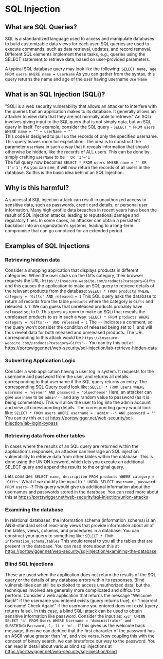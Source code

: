 # SQL Injection
## What are SQL Queries?
SQL is a standardized language used to access and manipulate databases to build customizable data views for each user. SQL queries are used to execute commands, such as data retrieval, updates, and record removal. Different SQL elements implement these tasks, e.g., queries using the SELECT statement to retrieve data, based on user-provided parameters.

A typical SQL database query may look like the following:
`SELECT name, age FROM users WHERE name = UserName`
As you can gather from the syntax, this query returns the name and age of the user having username `UserName`  

## What is an SQL Injection (SQLi)?
"SQLi is a web security vulnerability that allows an attacker to interfere with the queries that an application makes to its database. It generally allows an attacker to view data that they are not normally able to retrieve." An SQLi involves giving input to the SQL query that is not simply data, but an SQL query in itself. For example, consider the SQL query - `SELECT * FROM users WHERE name = '" + userName + "'`  
This code is designed to pull up the records of only the specified username. This query leaves room for exploitation. The idea is to construct the parameter `userName` in such a way that it reveals information that should otherwise be hidden, like the records of ALL users.
This can be done by simply crafting `userName` to be `' OR '1'='1`  
The full query now becomes `SELECT * FROM users WHERE name = '' OR '1'='1';`
As you can see, it will now return the records of all users in the database. So this is the basic idea behind an SQL Injection.

## Why is this harmful?
A successful SQL injection attack can result in unauthorized access to sensitive data, such as passwords, credit card details, or personal user information. Many high-profile data breaches in recent years have been the result of SQL injection attacks, leading to reputational damage and regulatory fines. In some cases, an attacker can obtain a persistent backdoor into an organization's systems, leading to a long-term compromise that can go unnoticed for an extended period.

## Examples of SQL Injections
### Retrieving hidden data
Consider a shopping application that displays products in different categories. When the user clicks on the Gifts category, their browser requests the URL:
`https://insecure-website.com/products?category=Gifts`
and this causes the application to make an SQL query to retrieve details of the relevant products from the database:
`SELECT * FROM products WHERE category = 'Gifts' AND released = 1`
This SQL query asks the database to return all records from the table `products` where the category is `Gifts` and released is `1`. We can guess that unreleased products probably have `released` set to 0. This gives us room to make an SQLi that reveals the unreleased products to us in such a way:
`SELECT * FROM products WHERE category = 'Gifts'--' AND released = 1`
The `--` indicates a comment, so the query won't consider the condition of released being set to 1, and will thus reveal data for both released and unreleased products. The URL corresponding to this attack would be
`https://insecure-website.com/products?category=Gifts'--`
You can try this out at https://portswigger.net/web-security/sql-injection/lab-retrieve-hidden-data

### Subverting Application Logic
Consider a web application having a user log in system. It requests for the username and password from the user, and returns all details corresponding to that username if the SQL query returns an entry. The corresponding SQL Query could look like:
`SELECT * FROM users WHERE username = 'wiener' AND password = 'bluecheese'`
Here, an attacker can give `username` to be `admin'--` and any random value to password (as it is being commented). This will allow the user to log into the admin account and view all coressponding details. The corresponding query would look like:
`SELECT * FROM users WHERE username = 'admin'--' AND password = ''`
You can try this out at https://portswigger.net/web-security/sql-injection/lab-login-bypass

### Retrieving data from other tables
In cases where the results of an SQL query are returned within the application's responses, an attacker can leverage an SQL injection vulnerability to retrieve data from other tables within the database. This is done using the UNION keyword, which lets you execute an additional SELECT query and append the results to the original query.

Lets consider:
`SELECT name, description FROM products WHERE category = 'Gifts'`
What if we modify the input to `' UNION SELECT username, password FROM users--`?
This query would give us additional information about the usernames and passwords stored in the database.
You can read more about this at https://portswigger.net/web-security/sql-injection/union-attacks

### Examining the database
In relational databases, the information schema (information_schema) is an ANSI-standard set of read-only views that provide information about all of the tables, views, columns, and procedures in a database.
You can construct your query to something like:
`SELECT * FROM information_schema.tables`
This would reveal to you all the tables that are present in the database.
You can read more about this at https://portswigger.net/web-security/sql-injection/examining-the-database

### Blind SQL Injections
These are used when the application does not return the results of the SQL query or the details of any database errors within its responses. Blind vulnerabilities can still be exploited to access unauthorized data, but the techniques involved are generally more complicated and difficult to perform.
Consider a web application that returns the message "Welcome Back!" if the username you entered exists (query returns true), or "Incorrect username! Check Again!" if the username you entered does not exist (query returns false). In this case, a blind SQLi attack can be used to obtain sensitive information like password.
Consider the input as:
`xyz' UNION SELECT 'a' FROM Users WHERE Username = 'Administrator' and SUBSTRING(Password, 1, 1) > 'm'--`
If this gives us the welcome back message, then we can deduce that the first character of the password has an ASCII value greater than 'm', and vice versa. Now coupling this with the concept of binary search, we can bruteforce our way to the password.
You can read in detail about various blind sql injections at https://portswigger.net/web-security/sql-injection/blind
